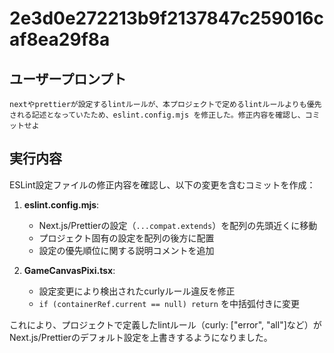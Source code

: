 # 2e3d0e272213b9f2137847c259016caf8ea29f8a

## ユーザープロンプト

```
nextやprettierが設定するlintルールが、本プロジェクトで定めるlintルールよりも優先される記述となっていたため、eslint.config.mjs を修正した。修正内容を確認し、コミットせよ
```

## 実行内容

ESLint設定ファイルの修正内容を確認し、以下の変更を含むコミットを作成：

1. **eslint.config.mjs**:
   - Next.js/Prettierの設定（`...compat.extends`）を配列の先頭近くに移動
   - プロジェクト固有の設定を配列の後方に配置
   - 設定の優先順位に関する説明コメントを追加

2. **GameCanvasPixi.tsx**:
   - 設定変更により検出されたcurlyルール違反を修正
   - `if (containerRef.current == null) return` を中括弧付きに変更

これにより、プロジェクトで定義したlintルール（curly: ["error", "all"]など）がNext.js/Prettierのデフォルト設定を上書きするようになりました。